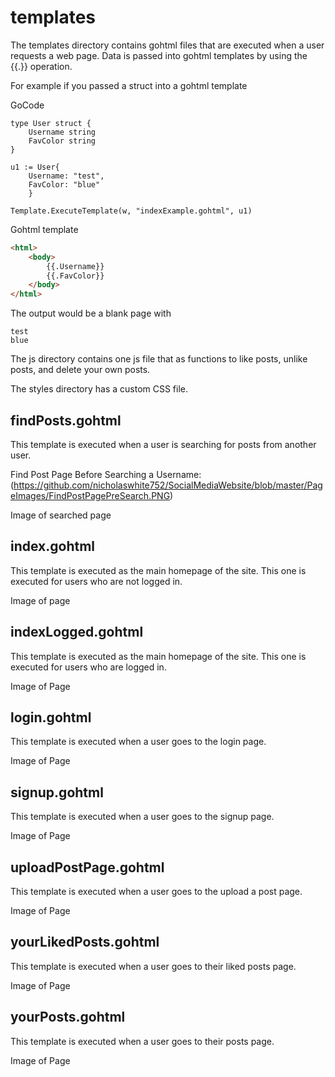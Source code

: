 # templates

The templates directory contains gohtml files that are executed when a user requests a web page. Data is passed into gohtml templates by using the {{.}} operation.

For example if you passed a struct into a gohtml template 

GoCode
```
type User struct {
    Username string
    FavColor string
}

u1 := User{
    Username: "test",
    FavColor: "blue"
    }    

Template.ExecuteTemplate(w, "indexExample.gohtml", u1)

```

Gohtml template
```html
<html>
    <body>
        {{.Username}}
        {{.FavColor}}
    </body>
</html> 
```

The output would be a blank page with 

```
test
blue
```

The js directory contains one js file that as functions to like posts, unlike posts, and delete your own posts.

The styles directory has a custom CSS file.


## findPosts.gohtml

This template is executed when a user is searching for posts from another user.

Find Post Page Before Searching a Username:  
(https://github.com/nicholaswhite752/SocialMediaWebsite/blob/master/PageImages/FindPostPagePreSearch.PNG)

Image of searched page

## index.gohtml

This template is executed as the main homepage of the site. This one is executed for users who are not logged in.

Image of page

## indexLogged.gohtml

This template is executed as the main homepage of the site. This one is executed for users who are logged in.

Image of Page

## login.gohtml

This template is executed when a user goes to the login page.

Image of Page

## signup.gohtml

This template is executed when a user goes to the signup page.

Image of Page

## uploadPostPage.gohtml

This template is executed when a user goes to the upload a post page.

Image of Page

## yourLikedPosts.gohtml

This template is executed when a user goes to their liked posts page.

Image of Page

## yourPosts.gohtml

This template is executed when a user goes to their posts page.

Image of Page
